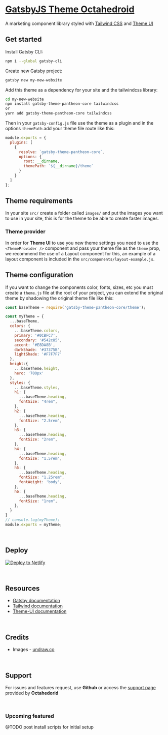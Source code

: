 # [GatsbyJS Theme Octahedroid](https://gastby-theme-octahedroid.netlify.com/)

A marketing component library styled with [Tailwind CSS](https://tailwindcss.com/)  and [Theme UI](https://theme-ui.com/) 

## Get started

Install Gatsby CLI:
```sh
npm i --global gatsby-cli
```

Create new Gatsby project:
```sh
gatsby new my-new-website
```

Add this theme as a dependency for your site and the tailwindcss library:
```sh
cd my-new-website
npm install gatsby-theme-pantheon-core tailwindcss
or
yarn add gatsby-theme-pantheon-core tailwindcss
```

Then in your `gatsby-config.js` file use the theme as a plugin and in the options `themePath` add your theme file route like this:

```js
module.exports = {
  plugins: [
    {
      resolve: `gatsby-theme-pantheon-core`,
      options: {
        root: __dirname,
        themePath: `${__dirname}/theme`
      }
    }
  ]
};

```

## Theme requirements
In your site `src/` create a folder called `images/` and put the images you want to use in your site, this is for the theme to be able to create faster images.

### Theme provider
In order for **Theme UI** to use you new theme settings you need to use the `<ThemeProvider />` component and pass your theme file as the `theme` prop, we recommend the use of a Layout component for this, an example of a layout component is included in the `src/components/layout-example.js`.


## Theme configuration
If you want to change the components color, fonts, sizes, etc you must create a `theme.js` file at the root of your project, you can extend the original theme by shadowing the original theme file like this:

```js
const baseTheme = require('gatsby-theme-pantheon-core/theme');

const myTheme = {
  ...baseTheme,
  colors: {
    ...baseTheme.colors,
    primary: '#0CBFC7',
    secondary: '#542c85',
    accent: '#E8DA8B',
    darkShade: '#37375B',
    lightShade: '#F7F7F7'
  },
  height:{
    ...baseTheme.height,
    hero: '700px'
  },
  styles: {
    ...baseTheme.styles,
    h1: {
      ...baseTheme.heading,
      fontSize: "4rem",
    },
    h2: {
      ...baseTheme.heading,
      fontSize: "2.5rem",
    },
    h3: {
      ...baseTheme.heading,
      fontSize: "2rem",
    },
    h4: {
      ...baseTheme.heading,
      fontSize: "1.5rem",
    },
    h5: {
      ...baseTheme.heading,
      fontSize: "1.25rem",
      fontWeight: 'body',
    },
    h6: {
      ...baseTheme.heading,
      fontSize: "1rem",
    },
  }
}
// console.log(myTheme);
module.exports = myTheme;
```

<br />

## Deploy

[![Deploy to Netlify](https://www.netlify.com/img/deploy/button.svg)](https://app.netlify.com/start/deploy?repository=https://github.com/octahedroid/gatsbyjs-theme-pantheon-core)

<br />

## Resources
* [Gatsby documentation](https://www.gatsbyjs.org/docs/)
* [Tailwind documentation](https://tailwindcss.com/docs/what-is-tailwind/)
* [Theme-UI documentation](https://theme-ui.com)

<br />

## Credits
* Images - [undraw.co](https://undraw.co/)

<br />

## Support

For issues and features request, use **Github** or access the [support page](https://octahedroid.com/support) provided by **Octahedorid** 

<br />

### Upcoming featured

@TODO post install scripts for initial setup